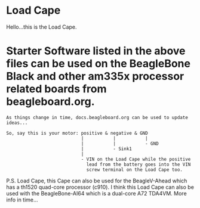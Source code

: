# Load Cape

Hello...this is the Load Cape.

# Starter Software listed in the above files can be used on the BeagleBone Black and other am335x processor related boards from beagleboard.org.
`As things change in time, docs.beagleboard.org can be used to update ideas...`

    So, say this is your motor: positive & negative & GND
                                |           |           |
                                |           |           - GND
                                |           - Sink1
                                |
                                - VIN on the Load Cape while the positive
                                  lead from the battery goes into the VIN
                                  screw terminal on the Load Cape too.

P.S. Load Cape, this Cape can also be used for the BeagleV-Ahead which has a th1520 quad-core processor (c910). I
think this Load Cape can also be used with the BeagleBone-AI64 which is a dual-core A72 TDA4VM. More info in time...
